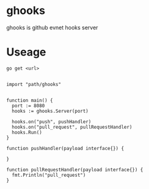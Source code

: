 # ghooks

ghooks is github evnet hooks server

# Useage

```
go get <url>
```

```golang

import "path/ghooks"


function main() {
  port := 8080
  hooks := ghooks.Server(port)

  hooks.on("push", pushHandler)
  hooks.on("pull_request", pullRequestHandler)
  hooks.Run()
}

function pushHandler(payload interface{}) {

}

function pullRequestHandler(payload interface{}) {
  fmt.Println("pull_request")
}
```
